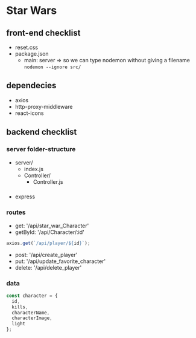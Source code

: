 # Star Wars

## front-end checklist

- reset.css
- package.json
  - main: server => so we can type nodemon without giving a filename
    `nodemon --ignore src/`

## dependecies

- axios
- http-proxy-middleware
- react-icons

## backend checklist

### server folder-structure

- server/
  - index.js
  - Controller/
    - Controller.js

###

- express

### routes

- get: '/api/star_war_Character'
- getById: '/api/Character/:id'

```js
axios.get(`/api/player/${id}`);
```

- post: '/api/create_player'
- put: '/api/update_favorite_character'
- delete: '/api/delete_player'

### data

```js
const character = {
  id,
  kills,
  characterName,
  characterImage,
  light
};
```
